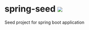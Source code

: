 # spring-seed ![](https://img.shields.io/badge/license-MIT-green)
Seed project for spring boot application
